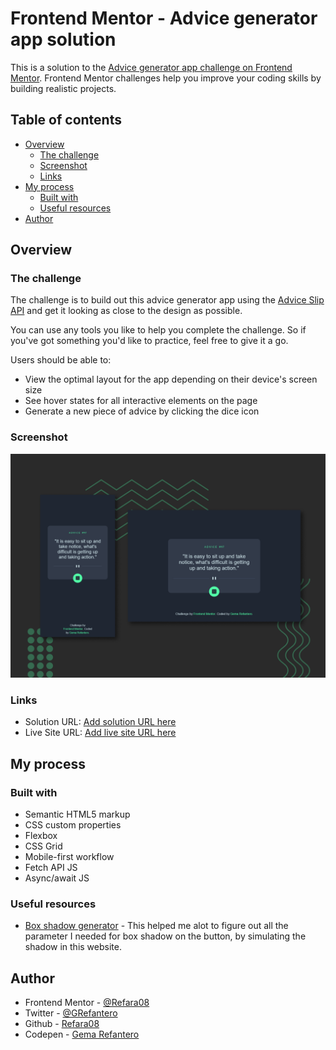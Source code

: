 # Frontend Mentor - Advice generator app solution

This is a solution to the [Advice generator app challenge on Frontend Mentor](https://www.frontendmentor.io/challenges/advice-generator-app-QdUG-13db). Frontend Mentor challenges help you improve your coding skills by building realistic projects.

## Table of contents

- [Overview](#overview)
  - [The challenge](#the-challenge)
  - [Screenshot](#screenshot)
  - [Links](#links)
- [My process](#my-process)
  - [Built with](#built-with)
  - [Useful resources](#useful-resources)
- [Author](#author)

## Overview

### The challenge

The challenge is to build out this advice generator app using the [Advice Slip API](https://api.adviceslip.com) and get it looking as close to the design as possible.

You can use any tools you like to help you complete the challenge. So if you've got something you'd like to practice, feel free to give it a go.

Users should be able to:

- View the optimal layout for the app depending on their device's screen size
- See hover states for all interactive elements on the page
- Generate a new piece of advice by clicking the dice icon

### Screenshot

![](./Preview/Preview.png)

### Links

- Solution URL: [Add solution URL here](https://your-solution-url.com)
- Live Site URL: [Add live site URL here](https://your-live-site-url.com)

## My process

### Built with

- Semantic HTML5 markup
- CSS custom properties
- Flexbox
- CSS Grid
- Mobile-first workflow
- Fetch API JS
- Async/await JS

### Useful resources

- [Box shadow generator](https://html-css-js.com/css/generator/box-shadow/) - This helped me alot to figure out all the parameter I needed for box shadow on the button, by simulating the shadow in this website.

## Author

- Frontend Mentor - [@Refara08](https://www.frontendmentor.io/profile/Refara08)
- Twitter - [@GRefantero](https://www.twitter.com/GRefantero)
- Github - [Refara08](https://github.com/Refara08)
- Codepen - [Gema Refantero](https://codepen.io/refantero)
